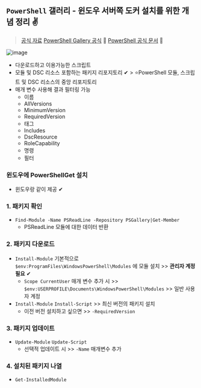 ## `PowerShell` 갤러리 - 윈도우 서버쪽 도커 설치를 위한 개념 정리 ✌
> [공식 자료](https://docs.microsoft.com/ko-kr/powershell/scripting/gallery/getting-started?view=powershell-7.2)
> [PowerShell Gallery 공식](https://www.powershellgallery.com/) 📌
> [PowerShell 공식 문서](https://docs.microsoft.com/en-us/powershell/?view=powershell-7.2) 📌

![image](https://user-images.githubusercontent.com/61215550/170388063-ee1e6cbc-1e0f-458a-924c-4f7480c4d9d5.png)

- 다운로드하고 이용가능한 스크립트
- 모듈 및 DSC 리소스 포함하는 패키지 리포지토리 ✔ > ⭐PowerShell 모듈, 스크립트 및 DSC 리소스의 중앙 리포지토리
- 매개 변수 사용해 결과 필터링 가능
  - 이름
  - AllVersions
  - MinimumVersion
  - RequiredVersion
  - 태그
  - Includes
  - DscResource
  - RoleCapability
  - 명령
  - 필터
### 윈도우에 PowerShellGet 설치
- 윈도우랑 같이 제공 ✔

### 1. 패키지 확인
- `Find-Module -Name PSReadLine -Repository PSGallery|Get-Member`
  - PSReadLine 모듈에 대한 데이터 반환

### 2. 패키지 다운로드
- `Install-Module` 기본적으로 `$env:ProgramFiles\WindowsPowerShell\Modules` 에 모듈 설치 >> __관리자 계정 필요__ ✔
  - `Scope CurrentUser` 매개 변수 추가 시 >> ` $env:USERPROFILE\Documents\WindowsPowerShell\Modules` >> 일반 사용자 계정
- `Install-Module` `Install-Script` >> 최신 버전의 패키지 설치
  - 이전 버전 설치하고 싶으면 >> `-RequiredVersion`

### 3. 패키지 업데이트
- `Update-Module` `Update-Script` 
  - 선택적 업데이트 시 >> `-Name` 매개변수 추가 

### 4. 설치된 패키지 나열
- `Get-InstalledModule` 
